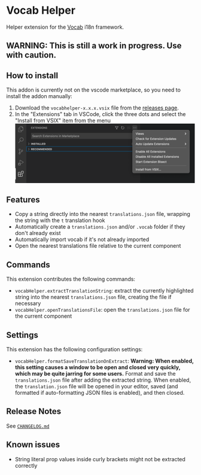 # Vocab Helper

Helper extension for the [Vocab](https://github.com/seek-oss/vocab) i18n framework.

## WARNING: This is still a work in progress. Use with caution.

## How to install

This addon is currently not on the vscode marketplace, so you need to install the addon manually:

1. Download the `vocabhelper-x.x.x.vsix` file from the [releases page](https://github.com/askoufis/vocab-vscode-extension/releases).
2. In the "Extensions" tab in VSCode, click the three dots and select the "Install from VSIX" item from the menu
   ![](docs/how-to-install.png)

## Features

- Copy a string directly into the nearest `translations.json` file, wrapping the string with the `t` translation hook
- Automatically create a `translations.json` and/or `.vocab` folder if they don't already exist
- Automatically import vocab if it's not already imported
- Open the nearest translations file relative to the current component

## Commands

This extension contributes the following commands:

- `vocabHelper.extractTranslationString`: extract the currently highlighted string into the nearest `translations.json` file, creating the file if necessary
- `vocabHelper.openTranslationsFile`: open the `translations.json` file for the current component

## Settings

This extension has the following configuration settings:

- `vocabHelper.formatSaveTranslationOnExtract`: **Warning: When enabled, this setting causes a window to be open and closed very quickly, which may be quite jarring for some users.**
  Format and save the `translations.json` file after adding the extracted string. When enabled, the `translation.json` file will be opened in your editor, saved (and formatted if auto-formatting JSON files is enabled), and then closed.

## Release Notes

See [`CHANGELOG.md`](./CHANGELOG.md)

## Known issues

- String literal prop values inside curly brackets might not be extracted correctly
